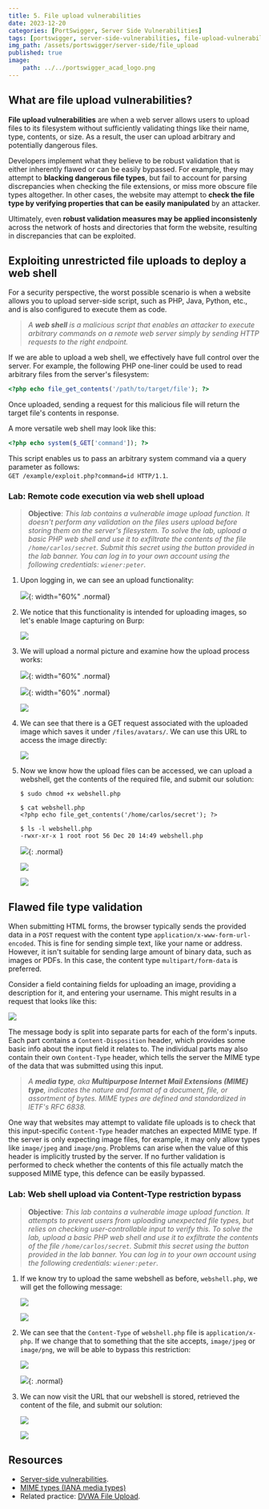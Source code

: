 ```yaml
---
title: 5. File upload vulnerabilities
date: 2023-12-20
categories: [PortSwigger, Server Side Vulnerabilities]
tags: [portswigger, server-side-vulnerabilities, file-upload-vulnerabilities, mime, burp, webshell, rce, file-extensions]
img_path: /assets/portswigger/server-side/file_upload
published: true
image:
    path: ../../portswigger_acad_logo.png
---
```


## What are file upload vulnerabilities?

**File upload vulnerabilities** are when a web server allows users to upload files to its filesystem without sufficiently validating things like their name, type, contents, or size. As a result, the user can upload arbitrary and potentially dangerous files.

Developers implement what they believe to be robust validation that is either inherently flawed or can be easily bypassed. For example, they may attempt to **blacking dangerous file types**, but fail to account for parsing discrepancies when checking the file extensions, or miss more obscure file types altogether. In other cases, the website may attempt to **check the file type by verifying properties that can be easily manipulated** by an attacker. 

Ultimately, even **robust validation measures may be applied inconsistenly** across the network of hosts and directories that form the website, resulting in discrepancies that can be exploited.

## Exploiting unrestricted file uploads to deploy a web shell

For a security perspective, the worst possible scenario is when a website allows you to upload server-side script, such as PHP, Java, Python, etc., and is also configured to execute them as code.

> _A **web shell** is a malicious script that enables an attacker to execute arbitrary commands on a remote web server simply by sending HTTP requests to the right endpoint._

If we are able to upload a web shell, we effectively have full control over the server. For example, the following PHP one-liner could be used to read arbitrary files from the server's filesystem:

```php
<?php echo file_get_contents('/path/to/target/file'); ?>
```

Once uploaded, sending a request for this malicious file will return the target file's contents in response. 

A more versatile web shell may look like this:

```php
<?php echo system($_GET['command']); ?>
```

This script enables us to pass an arbitrary system command via a query parameter as follows:   
`GET /example/exploit.php?command=id HTTP/1.1`.

### Lab: Remote code execution via web shell upload

> **Objective**:  _This lab contains a vulnerable image upload function. It doesn't perform any validation on the files users upload before storing them on the server's filesystem. To solve the lab, upload a basic PHP web shell and use it to exfiltrate the contents of the file `/home/carlos/secret`. Submit this secret using the button provided in the lab banner. You can log in to your own account using the following credentials: `wiener:peter`._

1. Upon logging in, we can see an upload functionality:

    ![](lab1_upload.png){: width="60%" .normal}

2. We notice that this functionality is intended for uploading images, so let's enable Image capturing on Burp:

    ![](lab1_filters.png)

3. We will upload a normal picture and examine how the upload process works:

    ![](lab1_pic_upload.png){: width="60%" .normal}

    ![](lab1_pic_uploaded.png){: width="60%" .normal}

    ![](lab1_files_dir.png)

4. We can see that there is a GET request associated with the uploaded image which saves it under `/files/avatars/`. We can use this URL to access the image directly:

    ![](lab1_image.png)

5. Now we know how the upload files can be accessed, we can upload a webshell, get the contents of the required file, and submit our solution:

    ```shell
    $ sudo chmod +x webshell.php

    $ cat webshell.php
    <?php echo file_get_contents('/home/carlos/secret'); ?>

    $ ls -l webshell.php
    -rwxr-xr-x 1 root root 56 Dec 20 14:49 webshell.php
    ```

    ![](lab1_webshell_upload.png){: .normal}

    ![](lab1_content.png)

    ![](lab1_solved.png)

## Flawed file type validation

When submitting HTML forms, the browser typically sends the provided data in a `POST` request with the content type `application/x-www-form-url-encoded`. This is fine for sending simple text, like your name or address. However, it isn't suitable for sending large amount of binary data, such as images or PDFs. In this case, the content type `multipart/form-data` is preferred.

Consider a field containing fields for uploading an image, providing a description for it, and entering your username. This might results in a request that looks like this:

![](request_image.png)

The message body is split into separate parts for each of the form's inputs. Each part contains a `Content-Disposition` header, which provides some basic info about the input field it relates to. The individual parts may also contain their own `Content-Type` header, which tells the server the MIME type of the data that was submitted using this input.

> _A **media type**, aka **Multipurpose Internet Mail Extensions (MIME) type**, indicates the nature and format of a document, file, or assortment of bytes. MIME types are defined and standardized in IETF's RFC 6838._

One way that websites may attempt to validate file uploads is to check that this input-specific `Content-Type` header matches an expected MIME type. If the server is only expecting image files, for example, it may only allow types like `image/jpeg` and `image/png`. Problems can arise when the value of this header is implicitly trusted by the server. If no further validation is performed to check whether the contents of this file actually match the supposed MIME type, this defence can be easily bypassed.

### Lab: Web shell upload via Content-Type restriction bypass

> **Objective**: _This lab contains a vulnerable image upload function. It attempts to prevent users from uploading unexpected file types, but relies on checking user-controllable input to verify this. To solve the lab, upload a basic PHP web shell and use it to exfiltrate the contents of the file `/home/carlos/secret`. Submit this secret using the button provided in the lab banner. You can log in to your own account using the following credentials: `wiener:peter`._

1. If we know try to upload the same webshell as before, `webshell.php`, we will get the following message:

    ![](lab2_error.png)

    ![](lab2_upload_burp.png)

2. We can see that the `Content-Type` of `webshell.php` file is `application/x-php`. If we change that to something that the site accepts, `image/jpeg` or `image/png`, we will be able to bypass this restriction:

    ![](lab2_upload_modified.png)

    ![](lab2_upload_webshell.png){: .normal}

3. We can now visit the URL that our webshell is stored, retrieved the content of the file, and submit our solution:

    ![](lab2_content.png)

    ![](lab2_solved.png)

## Resources

- [Server-side vulnerabilities](https://portswigger.net/web-security/learning-paths/server-side-vulnerabilities-apprentice).
- [MIME types (IANA media types)](https://developer.mozilla.org/en-US/docs/Web/HTTP/Basics_of_HTTP/MIME_types)
- Related practice: [DVWA File Upload](https://cspanias.github.io/posts/DVWA-File-Upload/).